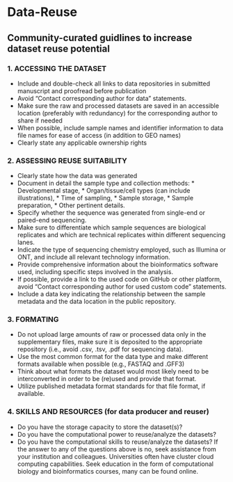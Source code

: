 # Data-Reuse
## Community-curated guidlines to increase dataset reuse potential

### 1. ACCESSING THE DATASET
* Include and double-check all links to data repositories in submitted manuscript and proofread before publication
* Avoid “Contact corresponding author for data” statements. 
* Make sure the raw and processed datasets are saved in an accessible location (preferably with redundancy) for the corresponding author to share if needed
* When possible, include sample names and identifier information to data file names for ease of access (in addition to GEO names) 
* Clearly state any applicable ownership rights

### 2. ASSESSING REUSE SUITABILITY
* Clearly state how the data was generated
* Document in detail the sample type and collection methods:
      * Developmental stage, 
      * Organ/tissue/cell types (can include illustrations), 
      * Time of sampling, 
      * Sample storage,
      * Sample preparation,
      * Other pertinent details. 
* Specify whether the sequence was generated from single-end or paired-end sequencing. 
* Make sure to differentiate which sample sequences are biological replicates and which are technical replicates within different sequencing lanes.
* Indicate the type of sequencing chemistry employed, such as Illumina or ONT, and include all relevant technology information.
* Provide comprehensive information about the bioinformatics software used, including specific steps involved in the analysis. 
* If possible, provide a link to the used code on GitHub or other platform, avoid “Contact corresponding author for used custom code” statements.
* Include a data key indicating the relationship between the sample metadata and the data location in the public repository.

### 3. FORMATING 
* Do not upload large amounts of raw or processed data only in the supplementary files, make sure it is deposited to the appropriate repository (i.e., avoid .csv, .tsv, .pdf for sequencing data). 
* Use the most common format for the data type and make different formats available when possible (e.g., FASTAQ and .GFF3)
* Think about what formats the dataset would most likely need to be interconverted in order to be (re)used and provide that format.
* Utilize published metadata format standards for that file format, if available. 

### 4. SKILLS AND RESOURCES (for data producer and reuser)
* Do you have the storage capacity to store the dataset(s)?
* Do you have the computational power to reuse/analyze the datasets?
* Do you have the computational skills to reuse/analyze the datasets?
If the answer to any of the questions above is no, seek assistance from your institution and colleagues. Universities often have cluster cloud computing capabilities. Seek education in the form of computational biology and bioinformatics courses, many can be found online. 


